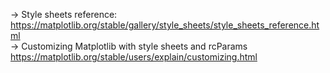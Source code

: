 -> Style sheets reference:<br>
https://matplotlib.org/stable/gallery/style_sheets/style_sheets_reference.html <br>
-> Customizing Matplotlib with style sheets and rcParams <br>
https://matplotlib.org/stable/users/explain/customizing.html
